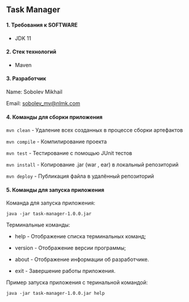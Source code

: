 ## Task Manager

#### 1. Требования к  SOFTWARE

- JDK 11

#### 2. Стек технологий

- Maven

#### 3. Разработчик
Name: Sobolev Mikhail

Email: sobolev_mv@nlmk.com

#### 4. Команды для сборки приложения
```mvn clean``` - Удаление всех созданных в процессе сборки артефактов

```mvn compile``` - Компилирование проекта

```mvn test``` - Тестирование с помощью JUnit тестов

```mvn install``` - Копирование .jar (war , ear) в локальный репозиторий

```mvn deploy``` - Публикация файла в удалённый репозиторий


#### 5. Команды для запуска приложения

Команда для запуска приложения:
```
java -jar task-manager-1.0.0.jar
```  

Терминальные команды:

* help - Отображение списка терминальных команд;

* version - Отображение версии программы;

* about - Отображение информации об разработчике.

* exit - Завершение работы приложения.

Пример запуска приложения с теринальной командой:

```
java -jar task-manager-1.0.0.jar help
```
